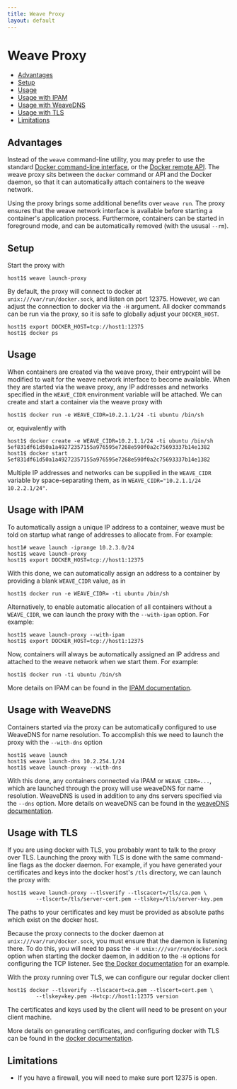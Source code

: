 ```yaml
---
title: Weave Proxy
layout: default
---
```


# Weave Proxy

 * [Advantages](#advantages)
 * [Setup](#setup)
 * [Usage](#usage)
 * [Usage with IPAM](#usage-with-ipam)
 * [Usage with WeaveDNS](#usage-with-weavedns)
 * [Usage with TLS](#usage-with-tls)
 * [Limitations](#limitations)

## <a name="advantages"></a>Advantages

Instead of the `weave` command-line utility, you may prefer to use the
standard [Docker command-line
interface](https://docs.docker.com/reference/commandline/cli/), or the
[Docker remote
API](https://docs.docker.com/reference/api/docker_remote_api/). The
weave proxy sits between the `docker` command or API and the Docker
daemon, so that it can automatically attach containers to the weave
network.

Using the proxy brings some additional benefits over `weave run`. The
proxy ensures that the weave network interface is available before
starting a container's application process. Furthermore, containers
can be started in foreground mode, and can be automatically removed
(with the ususal `--rm`).

## <a name="setup"></a>Setup

Start the proxy with

    host1$ weave launch-proxy

By default, the proxy will connect to docker at
`unix:///var/run/docker.sock`, and listen on port 12375. However, we
can adjust the connection to docker via the `-H` argument. All docker
commands can be run via the proxy, so it is safe to globally adjust
your `DOCKER_HOST`.

    host1$ export DOCKER_HOST=tcp://host1:12375
    host1$ docker ps

## <a name="usage"></a>Usage

When containers are created via the weave proxy, their entrypoint will
be modified to wait for the weave network interface to become
available. When they are started via the weave proxy, any IP addresses
and networks specified in the `WEAVE_CIDR` environment variable will
be attached. We can create and start a container via the weave proxy
with

    host1$ docker run -e WEAVE_CIDR=10.2.1.1/24 -ti ubuntu /bin/sh

or, equivalently with

    host1$ docker create -e WEAVE_CIDR=10.2.1.1/24 -ti ubuntu /bin/sh
    5ef831df61d50a1a49272357155a976595e7268e590f0a2c75693337b14e1382
    host1$ docker start 5ef831df61d50a1a49272357155a976595e7268e590f0a2c75693337b14e1382

Multiple IP addresses and networks can be supplied in the `WEAVE_CIDR`
variable by space-separating them, as in
`WEAVE_CIDR="10.2.1.1/24 10.2.2.1/24"`.

## <a name="usage-with-ipam"></a>Usage with IPAM

To automatically assign a unique IP address to a container, weave must
be told on startup what range of addresses to allocate from. For
example:

    host1# weave launch -iprange 10.2.3.0/24
    host1$ weave launch-proxy
    host1$ export DOCKER_HOST=tcp://host1:12375

With this done, we can automatically assign an address to a container
by providing a blank `WEAVE_CIDR` value, as in

    host1$ docker run -e WEAVE_CIDR= -ti ubuntu /bin/sh

Alternatively, to enable automatic allocation of all containers
without a `WEAVE_CIDR`, we can launch the proxy with the `--with-ipam`
option. For example:

    host1$ weave launch-proxy --with-ipam
    host1$ export DOCKER_HOST=tcp://host1:12375

Now, containers will always be automatically assigned an IP address
and attached to the weave network when we start them. For example:

    host1$ docker run -ti ubuntu /bin/sh

More details on IPAM can be found in the [IPAM
documentation](ipam.html).

## <a name="usage-with-weavedns"></a>Usage with WeaveDNS

Containers started via the proxy can be automatically configured to
use WeaveDNS for name resolution. To accomplish this we need to launch
the proxy with the `--with-dns` option

    host1$ weave launch
    host1$ weave launch-dns 10.2.254.1/24
    host1$ weave launch-proxy --with-dns

With this done, any containers connected via IPAM or `WEAVE_CIDR=...`,
which are launched through the proxy will use weaveDNS for name
resolution. WeaveDNS is used in addition to any dns servers specified
via the `--dns` option. More details on weaveDNS can be found in the
[weaveDNS documentation](weavedns.html).

## <a name="usage-with-tls"></a>Usage with TLS

If you are using docker with TLS, you probably want to talk to
the proxy over TLS. Launching the proxy with TLS is done
with the same command-line flags as the docker daemon. For example, if
you have generated your certificates and keys into the docker host's
`/tls` directory, we can launch the proxy with:

    host1$ weave launch-proxy --tlsverify --tlscacert=/tls/ca.pem \
             --tlscert=/tls/server-cert.pem --tlskey=/tls/server-key.pem

The paths to your certificates and key must be provided as absolute
paths which exist on the docker host.

Because the proxy connects to the docker daemon at
`unix:///var/run/docker.sock`, you must ensure that the daemon is
listening there. To do this, you will need to pass the `-H
unix:///var/run/docker.sock` option when starting the docker daemon, in
addition to the `-H` options for configuring the TCP listener. See
[the Docker
documentation](https://docs.docker.com/articles/basics/#bind-docker-to-another-hostport-or-a-unix-socket) for an example.

With the proxy running over TLS, we can configure our regular docker
client

    host1$ docker --tlsverify --tlscacert=ca.pem --tlscert=cert.pem \
             --tlskey=key.pem -H=tcp://host1:12375 version

The certificates and keys used by the client will need to be present
on your client machine.

More details on generating certificates, and configuring docker with
TLS can be found in the [docker
documentation](https://docs.docker.com/articles/https/).

## <a name="limitations"></a>Limitations

* If you have a firewall, you will need to make sure port 12375 is open.

